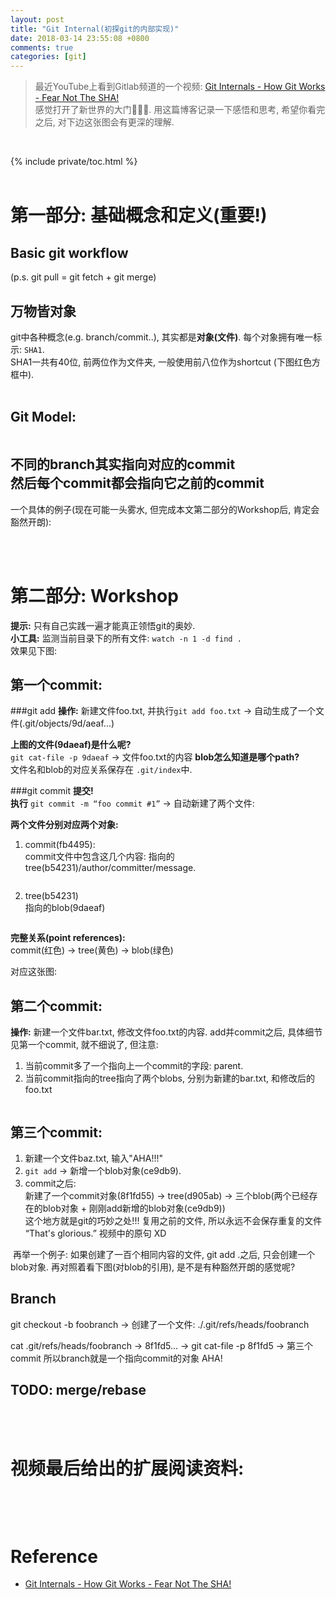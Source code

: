 ```yaml
---
layout: post
title: "Git Internal(初探git的内部实现)"
date: 2018-03-14 23:55:08 +0800
comments: true
categories: [git]
---
```


> 最近YouTube上看到Gitlab频道的一个视频: [Git Internals - How Git Works - Fear Not The SHA!](https://www.youtube.com/watch?v=P6jD966jzlk)   
感觉打开了新世界的大门🤩😍🤣. 用这篇博客记录一下感悟和思考, 希望你看完之后, 对下边这张图会有更深的理解.    
<img style="max-height:250px" class="lazy" data-original="/images/blog/180315_git_internal/6993E92A-CB86-4BB9-9063-F3134BDC94D3.png">
<!--more-->
<br><br>

{% include private/toc.html %}
<br><br>


# 第一部分: 基础概念和定义(重要!)
## Basic git workflow   
(p.s. git pull = git fetch + git merge)   
<img style="max-height: 400px" class="lazy" data-original="/images/blog/180315_git_internal/1FA4B411-E64F-4438-B889-E4F7DE9C27E5.png">

## 万物皆对象
git中各种概念(e.g. branch/commit..), 其实都是**对象(文件)**. 每个对象拥有唯一标示: `SHA1`.   
SHA1一共有40位, 前两位作为文件夹, 一般使用前八位作为shortcut (下图红色方框中).   
<img style="max-height:200px" class="lazy" data-original="/images/blog/180315_git_internal/AE2169D4-24D6-4E62-81C7-DD783DDDE3DC.png">
<img style="max-height:200px" class="lazy" data-original="/images/blog/180315_git_internal/15210820035986.jpg">


## Git Model:   
<img style="max-height:300px" class="lazy" data-original="/images/blog/180315_git_internal/B7315A1E-8F50-4597-BCEC-5AAAAF5D8DE8.png">

不同的branch其实指向对应的commit    
然后每个commit都会指向它之前的commit  
------  
一个具体的例子(现在可能一头雾水, 但完成本文第二部分的Workshop后, 肯定会豁然开朗):    
<img style="max-height:320px" class="lazy" data-original="/images/blog/180315_git_internal/6993E92A-CB86-4BB9-9063-F3134BDC94D3-1.png">

<br><br>

# 第二部分: Workshop

**提示:** 只有自己实践一遍才能真正领悟git的奥妙.   
**小工具:** 监测当前目录下的所有文件: `watch -n 1 -d find .`   
效果见下图:      
<img style="max-height:200px" class="lazy" data-original="/images/blog/180315_git_internal/133173A3-26FB-4066-8229-D7FAFEF5B654.png">


## 第一个commit:   

###git add
**操作:** 新建文件foo.txt, 并执行`git add foo.txt` → 自动生成了一个文件(.git/objects/9d/aeaf...)      
<img style="max-height:270px" class="lazy" data-original="/images/blog/180315_git_internal/9B1A1C47-EDCD-41EF-A759-4AC2336E2582.png">

**上图的文件(9daeaf)是什么呢?**   
`git cat-file -p 9daeaf` → 文件foo.txt的内容
**blob怎么知道是哪个path?**   
文件名和blob的对应关系保存在 `.git/index`中.    
<img style="max-height:200px" class="lazy" data-original="/images/blog/180315_git_internal/3ADA3565-0DC7-461A-B637-770264553DE6.png">

###git commit
**提交!**   
**执行** `git commit -m “foo commit #1”` →  自动新建了两个文件:    
<img style="max-height:220px" class="lazy" data-original="/images/blog/180315_git_internal/C32B30A0-304F-4C5F-BDB4-C8F1E4AF028B.png">    

**两个文件分别对应两个对象:**

1. commit(fb4495):   
commit文件中包含这几个内容: 指向的tree(b54231)/author/committer/message.   
<img style="max-height:200px" class="lazy" data-original="/images/blog/180315_git_internal/600D84D1-5EB3-4085-9C17-AF368B14E2A9.png">

2. tree(b54231)   
指向的blob(9daeaf)   
<img style="max-height:200px" class="lazy" data-original="/images/blog/180315_git_internal/3492EBD4-1970-4D1A-8399-B5CA24F10BED.png">

**完整关系(point references):**   
commit(红色) → tree(黄色) → blob(绿色)   
<img style="max-height:200px" class="lazy" data-original="/images/blog/180315_git_internal/6F27581D-D28A-4296-9C0D-7E5ECFEF12C9.png">

对应这张图:   
<img class="lazy" data-original="/images/blog/180315_git_internal/B7315A1E-8F50-4597-BCEC-5AAAAF5D8DE8-1.png">
<br>

## 第二个commit:   
**操作:** 新建一个文件bar.txt, 修改文件foo.txt的内容. add并commit之后, 具体细节见第一个commit, 就不细说了, 但注意:

1. 当前commit多了一个指向上一个commit的字段: parent.   
2. 当前commit指向的tree指向了两个blobs, 分别为新建的bar.txt, 和修改后的foo.txt

<img style="max-height:250px" class="lazy" data-original="/images/blog/180315_git_internal/C57A8ECB-062D-4CDE-B54E-26F8EEA5F57C.png">
<br>

## 第三个commit:   
1. 新建一个文件baz.txt, 输入"AHA!!!"      
2. `git add` → 新增一个blob对象(ce9db9).   
3. commit之后:   
新建了一个commit对象(8f1fd55) → tree(d905ab) → 三个blob(两个已经存在的blob对象 + 刚刚add新增的blob对象(ce9db9))   
这个地方就是git的巧妙之处!!! 复用之前的文件, 所以永远不会保存重复的文件   
“That's glorious.” 视频中的原句 XD   
<img style="max-height:250px" class="lazy" data-original="/images/blog/180315_git_internal/ABEB63D2-D630-4D0F-AE0D-07A685311A03.png">   
再举一个例子: 如果创建了一百个相同内容的文件, git add .之后, 只会创建一个blob对象.    
再对照着看下图(对blob的引用), 是不是有种豁然开朗的感觉呢?     
<img class="lazy" style="max-height: 350px;" data-original="/images/blog/180315_git_internal/6993E92A-CB86-4BB9-9063-F3134BDC94D3-3.png">
<br>


## Branch
git checkout -b foobranch → 创建了一个文件: ./.git/refs/heads/foobranch

cat .git/refs/heads/foobranch → 8f1fd5... → git cat-file -p 8f1fd5 → 第三个commit
所以branch就是一个指向commit的对象 AHA!   
<img style="max-height:200px" class="lazy" data-original="/images/blog/180315_git_internal/C83061B0-4743-4BDE-8938-61A73E65B5AF.png">   
<img style="max-height: 350px;" class="lazy" data-original="/images/blog/180315_git_internal/6993E92A-CB86-4BB9-9063-F3134BDC94D3-4.png">
<br>

## TODO: merge/rebase
<br><br>

# 视频最后给出的扩展阅读资料:   
<img style="max-height:400px" class="lazy" data-original="/images/blog/180315_git_internal/DF36A37C-15FC-41DC-918E-334982A2635A.png">

<br><br>

# Reference

- [Git Internals - How Git Works - Fear Not The SHA!](https://www.youtube.com/watch?v=P6jD966jzlk)

